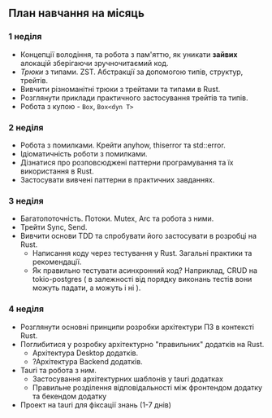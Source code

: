 ## План навчання на місяць

### 1 неділя
  * Концепції володіння, та робота з пам'яттю, як уникати **зайвих** алокацій зберігаючи зручночитаємий код.
  * *Трюки* з типами. ZST. Абстракції за допомогою типів, структур, трейтів.
  * Вивчити різноманітні трюки з трейтами та типами в Rust.
  * Розглянути приклади практичного застосування трейтів та типів.
  * Робота з купою - `Box`, `Box<dyn T>`

### 2 неділя
  * Робота з помилками. Крейти anyhow, thiserror та std::error. 
  * Ідіоматичність роботи з помилками.
  * Дізнатися про розповсюджені паттерни програмування та їх використання в Rust.
  * Застосувати вивчені паттерни в практичних завданнях.

### 3 неділя
  * Багатопоточність. Потоки. Mutex, Arc та робота з ними. 
  * Трейти Sync, Send.
  * Вивчити основи TDD та спробувати його застосувати в розробці на Rust.
    * Написання коду через тестування у Rust. Загальні практики та рекомендації.
    * Як правильно тестувати асинхронний код? Наприклад, CRUD на tokio-postgres ( в залежності від порядку виконань тестів вони можуть падати, а можуть і ні ).

### 4 неділя
  * Розглянути основні принципи розробки архітектури ПЗ в контексті Rust.
  * Поглибитися у розробку архітектурно "правильних" додатків на Rust.
    * Архітектура Desktop додатків.
    * ?Архітектура Backend додатків.
  * Tauri та робота з ним.
    * Застосування архітектурних шаблонів у tauri додатках
    * Правильне розділення відповідальності між фронтендом додатку та бекендом додатку
  * Проект на tauri для фіксації знань (1-7 днів)

